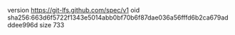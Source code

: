 version https://git-lfs.github.com/spec/v1
oid sha256:663d6f5722f1343e5014abb0bf70b6f87dae036a56fffd6b2ca679adddee996d
size 733

